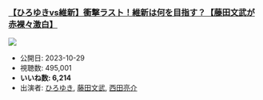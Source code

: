 ### [【ひろゆきvs維新】衝撃ラスト！維新は何を目指す？【藤田文武が赤裸々激白】](https://www.youtube.com/watch?v=ngo72iwpyjQ)
[![](https://img.youtube.com/vi/ngo72iwpyjQ/sddefault.jpg)](https://www.youtube.com/watch?v=ngo72iwpyjQ)
-   公開日: 2023-10-29
-   視聴数: 495,001
-   **いいね数: 6,214**
-   出演者: [ひろゆき](/rehacq_fan/people/ひろゆき "wikilink"), [藤田文武](/rehacq_fan/people/藤田文武 "wikilink"), [西田亮介](/rehacq_fan/people/西田亮介 "wikilink")
